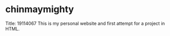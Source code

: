 # chinmaymighty
Title: 19114067
This is my personal website and first attempt for a project in HTML.
